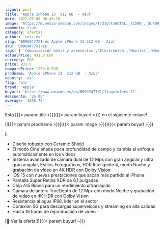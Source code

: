 ```yaml
---
layout: post
title: 'Apple iPhone 13  512 GB  - Azul'
date: 2022-06-09 06:49:18
image: 'https://m.media-amazon.com/images/I/31yhtohOT5L._SL500_._SL400_.jpg'
comments: true
category: ofertas
author: 'tole.es'
slug: 'B09G9477X1-es Apple iPhone 13 512 GB - Azul'
sku: 'B09G9477X1-es'
tags: [ 'Comunicación móvil y accesorios','Electrónica','Móviles','Móviles y smartphones libres','apple','iphone','🇪🇸', ]
actualPrice: 931.0 EUR
currency: EUR
price: 931.0
comparePrice: 1259.0 EUR
prodname: 'Apple iPhone 13  512 GB  - Azul'
country: 'es'
flag: '🇪🇸'
brand: 'Apple'
buyurl: 'https://www.amazon.es/dp/B09G9477X1/?tag=tolees-21'
descuento: '26.05'
average: '1088.75'
---
```


Está [{{< param title >}}]({{< param buyurl >}}) en el siguiente enlace!

[![{{< param prodname >}}]({{< param image >}})]({{< param buyurl >}})

ℹ️:

- Diseño robusto con Ceramic Shield
- El modo Cine añade poca profundidad de campo y cambia el enfoque automáticamente en los vídeos
- Sistema avanzado de cámara dual de 12 Mpx con gran angular y ultra gran angular, Estilos Fotográficos, HDR Inteligente 4, modo Noche y grabación de vídeo en 4K HDR con Dolby Vision
- iOS 15 con nuevas prestaciones que sacan más partido al iPhone
- Pantalla Super Retina XDR de 6,1 pulgadas
- Chip A15 Bionic para un rendimiento ultrarrápido
- Cámara delantera TrueDepth de 12 Mpx con modo Noche y grabación de vídeo en 4K HDR con Dolby Vision
- Resistencia al agua IP68, líder en el sector
- Conexión 5G para descargas superveloces y streaming en alta calidad
- Hasta 19 horas de reproducción de vídeo

[🛒 Ver la oferta!!]({{< param buyurl >}})

